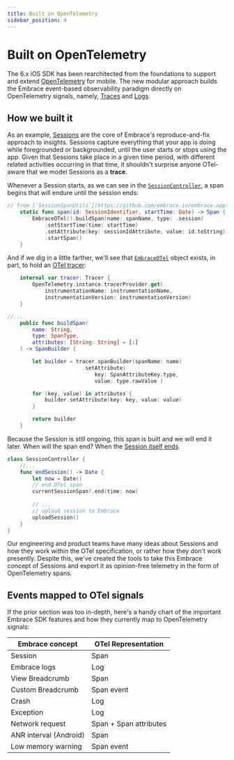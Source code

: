 ```yaml
---
title: Built on OpenTelemetry
sidebar_position: 4
---
```


# Built on OpenTelemetry

The 6.x iOS SDK has been rearchitected from the foundations to support and extend [OpenTelemetry](https://opentelemetry.io) for mobile. The new modular approach builds the Embrace event-based observability paradigm directly on OpenTelemetry signals, namely, [Traces](https://opentelemetry.io/docs/concepts/signals/traces/) and [Logs](https://opentelemetry.io/docs/concepts/signals/logs/).

## How we built it

As an example, [Sessions](https://embrace.io/product/user-session-insights/) are the core of Embrace's reproduce-and-fix approach to insights. Sessions capture everything that your app is doing while foregrounded or backgrounded, until the user starts or stops using the app. Given that Sessions take place in a given time period, with different related activities occurring in that time, it shouldn't surprise anyone OTel-aware that we model Sessions as a **trace**.

Whenever a Session starts, as we can see in the [`SessionController`](https://github.com/embrace-io/embrace-apple-sdk/blob/main/Sources/EmbraceCore/Session/SessionController.swift#L68), a span begins that will endure until the session ends: 

```swift
// from [`SessionSpanUtils`](https://github.com/embrace-io/embrace-apple-sdk/blob/main/Sources/EmbraceCore/Session/SessionSpanUtils.swift#L15)
    static func span(id: SessionIdentifier, startTime: Date) -> Span {
        EmbraceOTel().buildSpan(name: spanName, type: .session)
            .setStartTime(time: startTime)
            .setAttribute(key: sessionIdAttribute, value: id.toString)
            .startSpan()
    }
```

And if we dig in a little farther, we'll see that [`EmbraceOTel`](https://github.com/embrace-io/embrace-apple-sdk/blob/main/Sources/EmbraceOTel/EmbraceOTel.swift) object exists, in part, to hold an [OTel tracer](https://github.com/open-telemetry/opentelemetry-swift/blob/main/Sources/OpenTelemetryApi/Trace/Tracer.swift):

```swift
    internal var tracer: Tracer {
        OpenTelemetry.instance.tracerProvider.get(
            instrumentationName: instrumentationName,
            instrumentationVersion: instrumentationVersion)
    }

//...
    public func buildSpan(
        name: String,
        type: SpanType,
        attributes: [String: String] = [:]
    ) -> SpanBuilder {

        let builder = tracer.spanBuilder(spanName: name)
                        .setAttribute(
                            key: SpanAttributeKey.type,
                            value: type.rawValue )

        for (key, value) in attributes {
            builder.setAttribute(key: key, value: value)
        }

        return builder
    }
```

Because the Session is still ongoing, this span is built and we will end it later. When will the span end? When the [Session itself ends](https://github.com/embrace-io/embrace-apple-sdk/blob/main/Sources/EmbraceCore/Session/SessionController.swift#L112).

```swift
class SessionController {
    //...
    func endSession() -> Date {
        let now = Date()
        // end OTel span
        currentSessionSpan?.end(time: now)
            
        // ...
        // upload session to Embrace
        uploadSession()
    }
}
```

Our engineering and product teams have many ideas about Sessions and how they work within the OTel specification, or rather how they don't work presently. Despite this, we've created the tools to take this Embrace concept of Sessions and export it as opinion-free telemetry in the form of OpenTelemetry spans.

## Events mapped to OTel signals

If the prior section was too in-depth, here's a handy chart of the important Embrace SDK features and how they currently map to OpenTelemetry signals:

| Embrace concept | OTel Representation|
| ------------ | ---------- |
| Session | Span |
| Embrace logs | Log |
| View Breadcrumb | Span |
| Custom Breadcrumb | Span event |
| Crash | Log |
| Exception | Log |
| Network request | Span + Span attributes |
| ANR interval (Android) | Span |
| Low memory warning | Span event|
